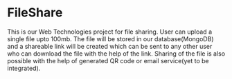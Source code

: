 # FileShare
This is our Web Technologies project for file sharing. User can upload a single file upto 100mb. The file will be stored in our database(MongoDB) and a shareable link will be created which can be sent to any other user who can download the file with the help of the link. Sharing of the file is also possible with the help of generated QR code or email service(yet to be integrated).

